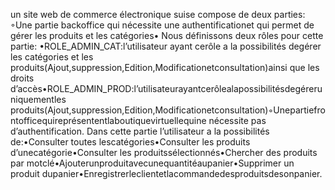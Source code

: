un site web  de commerce électronique suise compose de deux parties:
◦Une partie backoffice qui nécessite une authentificationet qui permet de gérer les produits et les catégories•
Nous définissons deux rôles pour cette partie:
•ROLE_ADMIN_CAT:l’utilisateur ayant cerôle a la possibilités degérer les catégories et les produits(Ajout,suppression,Edition,Modificationetconsultation)ainsi que les droits d’accès•ROLE_ADMIN_PROD:l’utilisateurayantcerôlealapossibilitésdegéreruniquementles produits(Ajout,suppression,Edition,Modificationetconsultation)◦Unepartiefrontofficequireprésententlaboutiquevirtuellequine nécessite pas d’authentification. Dans cette partie l’utilisateur a la possibilités de:•Consulter toutes lescatégories•Consulter les produits d’unecatégorie•Consulter les produitssélectionnés•Chercher des produits par motclé•Ajouterunproduitavecunequantitéaupanier•Supprimer un produit dupanier•Enregistrerleclientetlacommandedesproduitsdesonpanier.
